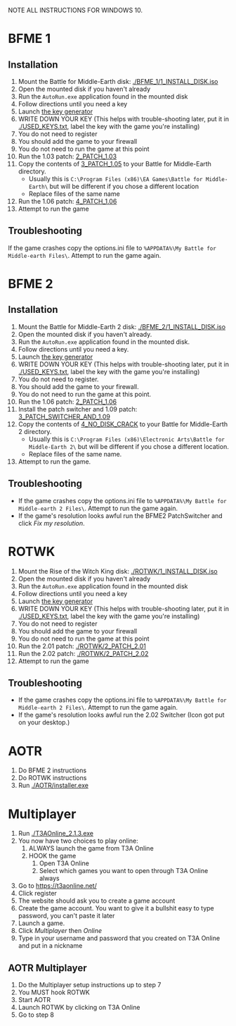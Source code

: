 NOTE ALL INSTRUCTIONS FOR WINDOWS 10.

# BFME 1

## Installation

1. Mount the Battle for Middle-Earth disk: [./BFME_1/1_INSTALL_DISK.iso](./BFME_1/1_INSTALL_DISK.iso)
2. Open the mounted disk if you haven't already
3. Run the `AutoRun.exe` application found in the mounted disk
4. Follow directions until you need a key
5. Launch [the key generator](./Key_Generator.exe)
6. WRITE DOWN YOUR KEY (This helps with trouble-shooting later, put it in [./USED_KEYS.txt](./USED_KEYS.txt), label the key with the game you're installing)
7. You do not need to register
8. You should add the game to your firewall
9. You do not need to run the game at this point
10. Run the 1.03 patch: [2_PATCH_1.03](./BFME_1/2_PATCH_1.03.exe)
11. Copy the contents of [3_PATCH_1.05](./BFME_1/3_PATCH_1.05.exe) to your Battle for Middle-Earth directory.
    - Usually this is `C:\Program Files (x86)\EA Games\Battle for Middle-Earth\` but will be different if you chose a different location
    - Replace files of the same name
12. Run the 1.06 patch: [4_PATCH_1.06](./BFME_1/4_PATCH_1.06.exe)
13. Attempt to run the game

## Troubleshooting

If the game crashes copy the options.ini file to `%APPDATA%\My Battle for Middle-earth Files\`. Attempt to run the game again.

# BFME 2

## Installation

1. Mount the Battle for Middle-Earth 2 disk: [./BFME_2/1_INSTALL_DISK.iso](./BFME_2/1_INSTALL_DISK.iso)
2. Open the mounted disk if you haven't already.
3. Run the `AutoRun.exe` application found in the mounted disk.
4. Follow directions until you need a key.
5. Launch [the key generator](./Key_Generator.exe)
6. WRITE DOWN YOUR KEY (This helps with trouble-shooting later, put it in [./USED_KEYS.txt](./USED_KEYS.txt), label the key with the game you're installing)
7. You do not need to register.
8. You should add the game to your firewall.
9. You do not need to run the game at this point.
10. Run the 1.06 patch: [2_PATCH_1.06](./BFME_2/2_PATCH_1.06.exe)
11. Install the patch switcher and 1.09 patch: [3_PATCH_SWITCHER_AND_1.09](./BFME_2/2_PATCH_1.06.exe)
12. Copy the contents of [4_NO_DISK_CRACK](./BFME_2/NO_DISK_CRACK) to your Battle for Middle-Earth 2 directory.
    - Usually this is `C:\Program Files (x86)\Electronic Arts\Battle for Middle-Earth 2\` but will be different if you chose a different location.
    - Replace files of the same name.
13. Attempt to run the game.

## Troubleshooting

- If the game crashes copy the options.ini file to `%APPDATA%\My Battle for Middle-earth 2 Files\`. Attempt to run the game again.
- If the game's resolution looks awful run the BFME2 PatchSwitcher and click _Fix my resolution_.

# ROTWK

1. Mount the Rise of the Witch King disk: [./ROTWK/1_INSTALL_DISK.iso](./ROTWK/1_INSTALL_DISK.iso)
2. Open the mounted disk if you haven't already
3. Run the `AutoRun.exe` application found in the mounted disk
4. Follow directions until you need a key
5. Launch [the key generator](./Key_Generator.exe)
6. WRITE DOWN YOUR KEY (This helps with trouble-shooting later, put it in [./USED_KEYS.txt](./USED_KEYS.txt), label the key with the game you're installing)
7. You do not need to register
8. You should add the game to your firewall
9. You do not need to run the game at this point
10. Run the 2.01 patch: [./ROTWK/2_PATCH_2.01](./ROTWK/2_PATCH_2.01.exe)
11. Run the 2.02 patch: [./ROTWK/2_PATCH_2.02](./ROTWK/2_PATCH_2.02.exe)
12. Attempt to run the game

## Troubleshooting

- If the game crashes copy the options.ini file to `%APPDATA%\My Battle for Middle-earth 2 Files\`. Attempt to run the game again.
- If the game's resolution looks awful run the 2.02 Switcher (Icon got put on your desktop.)

# AOTR

1. Do BFME 2 instructions
2. Do ROTWK instructions
3. Run [./AOTR/installer.exe](./AOTR/installer.exe)

# Multiplayer

1. Run [./T3AOnline_2.1.3.exe](./T3AOnline_2.1.3.exe)
2. You now have two choices to play online:
   1. ALWAYS launch the game from T3A Online
   2. HOOK the game
      1. Open T3A Online
      2. Select which games you want to open through T3A Online always
3. Go to https://t3aonline.net/
4. Click register
5. The website should ask you to create a game account
6. Create the game account. You want to give it a bullshit easy to type password, you can't paste it later
7. Launch a game.
8. Click _Multiplayer_ then _Online_
9. Type in your username and password that you created on T3A Online and put in a nickname

## AOTR Multiplayer

1. Do the Multiplayer setup instructions up to step 7
2. You MUST hook ROTWK
3. Start AOTR
4. Launch ROTWK by clicking on T3A Online
5. Go to step 8
